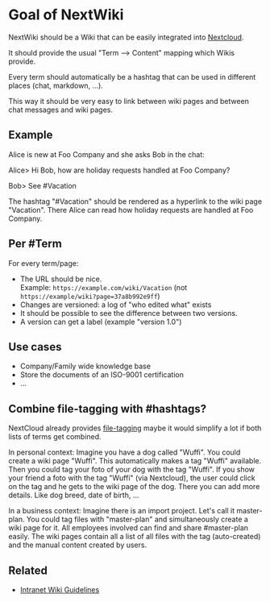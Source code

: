 # Goal of NextWiki

NextWiki should be a Wiki that can be easily integrated into [Nextcloud](//nextcloud.com).

It should provide the usual "Term --> Content" mapping which Wikis provide.

Every term should automatically be a hashtag that can be used in different places (chat, markdown, ...).

This way it should be very easy to link between wiki pages and between chat messages and wiki pages.

## Example

Alice is new at Foo Company and she asks Bob in the chat:

Alice> Hi Bob, how are holiday requests handled at Foo Company?

Bob> See #Vacation

The hashtag "#Vacation" should be rendered as a hyperlink to the wiki page "Vacation". There Alice can read how holiday requests are handled at Foo Company.

## Per #Term

For every term/page:

* The URL should be nice.  
 Example: `https://example.com/wiki/Vacation` (not `https://example/wiki?page=37a8b992e9ff`)
* Changes are versioned: a log of "who edited what" exists
* It should be possible to see the difference between two versions.
* A version can get a label (example "version 1.0")

## Use cases

* Company/Family wide knowledge base
* Store the documents of an ISO-9001 certification
* ...

## Combine file-tagging with #hashtags?

NextCloud already provides [file-tagging](https://docs.nextcloud.com/server/18/user_manual/files/access_webgui.html#tagging-files) maybe it would simplify a lot if both lists of terms get combined.

In personal context: Imagine you have a dog called "Wuffi". You could create a wiki page "Wuffi". This automatically makes a tag "Wuffi" available. Then you could tag your foto of your dog with the tag "Wuffi". If you show your friend a foto with the tag "Wuffi" (via Nextcloud), the user could click on the tag and he gets to the wiki page of the dog. There you can add more details. Like dog breed, date of birth, ...

In a business context: Imagine there is an import project. Let's call it master-plan. You could tag files with "master-plan" and simultaneously create a wiki page for it. All employees involved can find and share #master-plan easily. The wiki pages contain all a list of all files with the tag (auto-created) and the manual content created by users.

## Related

* [Intranet Wiki Guidelines](https://github.com/guettli/intranet-wiki-guidelines)
